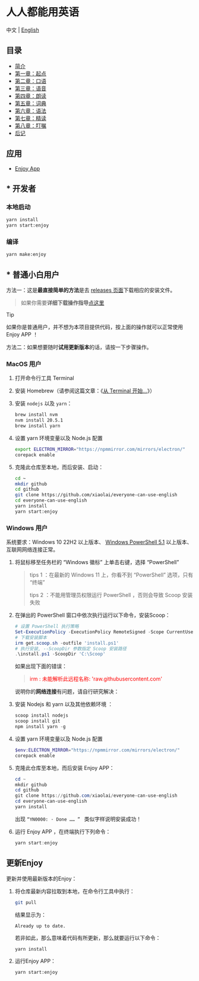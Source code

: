 # 人人都能用英语

中文 | [English](README.en-US.md)

## 目录

- [简介](./book/README.md)
- [第一章：起点](./book/chapter1.md)
- [第二章：口语](./book/chapter2.md)
- [第三章：语音](./book/chapter3.md)
- [第四章：朗读](./book/chapter4.md)
- [第五章：词典](./book/chapter5.md)
- [第六章：语法](./book/chapter6.md)
- [第七章：精读](./book/chapter7.md)
- [第八章：叮嘱](./book/chapter8.md)
- [后记](./book/end.md)

## 应用

- [Enjoy App](./enjoy/README.md)

## * 开发者

### 本地启动

```bash
yarn install
yarn start:enjoy
```

### 编译

```bash
yarn make:enjoy
```

## * 普通小白用户

方法一：这是**最直接简单的方法**是去 [releases 页面](https://github.com/xiaolai/everyone-can-use-english/tags)下载相应的安装文件。

> 如果你需要**详细下载操作指导**[点这里](find-compatible-software-version.md)


> [!TIP]
> 如果你是普通用户，并不想为本项目提供代码，按上面的操作就可以正常使用 Enjoy APP ！



方法二：如果想要随时**试用更新版本**的话，请按一下步骤操作。



### MacOS 用户

1. 打开命令行工具 Terminal

2. 安装 Homebrew（请参阅这篇文章：《[从 Terminal 开始…](https://github.com/xiaolai/apple-computer-literacy/blob/main/start-from-terminal.md)》）

3. 安装 `nodejs` 以及 `yarn`：

   ```bash
   brew install nvm
   nvm install 20.5.1 
   brew install yarn
   ```

4. 设置 yarn 环境变量以及 Node.js 配置

   ```bash
   export ELECTRON_MIRROR="https://npmmirror.com/mirrors/electron/"
   corepack enable
   ```

5. 克隆此仓库至本地，而后安装、启动：

   ```bash
   cd ~
   mkdir github
   cd github
   git clone https://github.com/xiaolai/everyone-can-use-english
   cd everyone-can-use-english
   yarn install
   yarn start:enjoy
   ```



### Windows 用户

系统要求：Windows 10 22H2 以上版本、 [Windows PowerShell 5.1](https://aka.ms/wmf5download) 以上版本、互联网网络连接正常。

1. 将鼠标移至任务栏的 “Windows 徽标” 上单击右键，选择 “PowerShell”

   > tips 1 ：在最新的 Windows 11 上，你看不到 “PowerShell” 选项，只有 “终端”
   >
   > tips 2 ：不能用管理员权限运行 PowerShell ，否则会导致 Scoop 安装失败
   >

2. 在弹出的 PowerShell 窗口中依次执行运行以下命令，安装Scoop：

   ```powershell
   # 设置 PowerShell 执行策略
   Set-ExecutionPolicy -ExecutionPolicy RemoteSigned -Scope CurrentUser
   # 下载安装脚本
   irm get.scoop.sh -outfile 'install.ps1'
   # 执行安装, --ScoopDir 参数指定 Scoop 安装路径
   .\install.ps1 -ScoopDir 'C:\Scoop'
   ```

   如果出现下面的错误：

   > <span style="color:red">irm : 未能解析此远程名称: 'raw.githubusercontent.com'</span>

   说明你的**网络连接**有问题，请自行研究解决：

3. 安装 Nodejs 和 yarn 以及其他依赖环境 ：

   ```powershell
   scoop install nodejs
   scoop install git
   npm install yarn -g
   ```

4. 设置 yarn 环境变量以及 Node.js 配置

   ```powershell
   $env:ELECTRON_MIRROR="https://npmmirror.com/mirrors/electron/"
   corepack enable
   ```

5. 克隆此仓库至本地，而后安装 Enjoy APP：

   ```powershell
   cd ~
   mkdir github
   cd github
   git clone https://github.com/xiaolai/everyone-can-use-english
   cd everyone-can-use-english
   yarn install
   ```

   出现 `“YN0000: · Done …… ” ` 类似字样说明安装成功！

6. 运行 Enjoy APP ，在终端执行下列命令：

   ```powershell
   yarn start:enjoy
   ```



## 更新Enjoy

更新并使用最新版本的Enjoy：

1. 将仓库最新内容拉取到本地，在命令行工具中执行：

   ```bash
   git pull
   ```
   结果显示为：

   ```shell
   Already up to date.
   ```

   若非如此，那么意味着代码有所更新，那么就要运行以下命令：

   ```bash
   yarn install
   ```

2. 运行Enjoy APP：

   ```shell
   yarn start:enjoy
   ```
